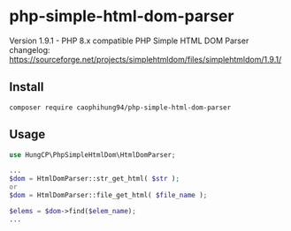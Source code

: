 php-simple-html-dom-parser
==========================

Version 1.9.1 - PHP 8.x compatible
PHP Simple HTML DOM Parser changelog: https://sourceforge.net/projects/simplehtmldom/files/simplehtmldom/1.9.1/


Install
-------

```
composer require caophihung94/php-simple-html-dom-parser
```

Usage
-----

```php
use HungCP\PhpSimpleHtmlDom\HtmlDomParser;

...
$dom = HtmlDomParser::str_get_html( $str );
or
$dom = HtmlDomParser::file_get_html( $file_name );

$elems = $dom->find($elem_name);
...

```
